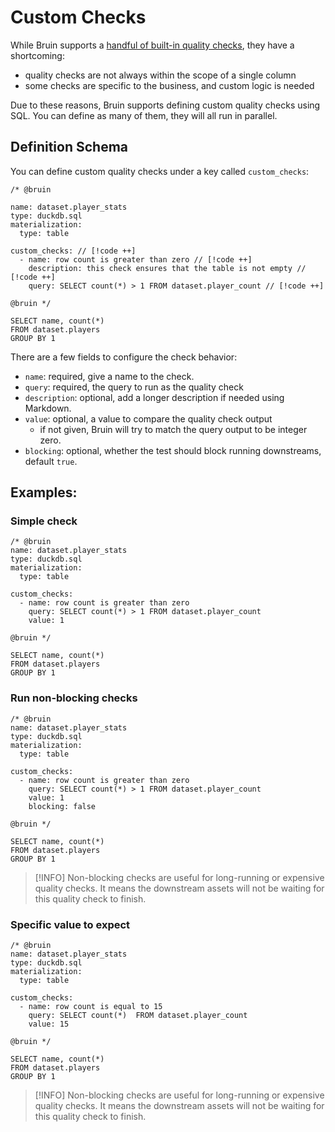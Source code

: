 # Custom Checks

While Bruin supports a [handful of built-in quality checks](./available_checks.md), they have a shortcoming:
- quality checks are not always within the scope of a single column
- some checks are specific to the business, and custom logic is needed

Due to these reasons, Bruin supports defining custom quality checks using SQL. You can define as many of them, they will all run in parallel.

## Definition Schema

You can define custom quality checks under a key called `custom_checks`:
```bruin-sql
/* @bruin

name: dataset.player_stats
type: duckdb.sql
materialization:
  type: table

custom_checks: // [!code ++]  
  - name: row count is greater than zero // [!code ++]  
    description: this check ensures that the table is not empty // [!code ++]  
    query: SELECT count(*) > 1 FROM dataset.player_count // [!code ++]  
   
@bruin */

SELECT name, count(*)
FROM dataset.players
GROUP BY 1
```

There are a few fields to configure the check behavior:
- `name`: required, give a name to the check.
- `query`: required, the query to run as the quality check
- `description`: optional, add a longer description if needed using Markdown.
- `value`: optional, a value to compare the quality check output
  - if not given, Bruin will try to match the query output to be integer zero.
- `blocking`: optional, whether the test should block running downstreams, default `true`.

## Examples:

### Simple check
```bruin-sql
/* @bruin
name: dataset.player_stats
type: duckdb.sql
materialization:
  type: table

custom_checks:  
  - name: row count is greater than zero    
    query: SELECT count(*) > 1 FROM dataset.player_count
    value: 1  
   
@bruin */

SELECT name, count(*)
FROM dataset.players
GROUP BY 1
```

### Run non-blocking checks
```bruin-sql
/* @bruin
name: dataset.player_stats
type: duckdb.sql
materialization:
  type: table

custom_checks:  
  - name: row count is greater than zero    
    query: SELECT count(*) > 1 FROM dataset.player_count
    value: 1
    blocking: false  
   
@bruin */

SELECT name, count(*)
FROM dataset.players
GROUP BY 1
```

> [!INFO]
> Non-blocking checks are useful for long-running or expensive quality checks. It means the downstream assets will not be waiting for this quality check to finish.

### Specific value to expect
```bruin-sql
/* @bruin
name: dataset.player_stats
type: duckdb.sql
materialization:
  type: table

custom_checks:  
  - name: row count is equal to 15    
    query: SELECT count(*)  FROM dataset.player_count
    value: 15
   
@bruin */

SELECT name, count(*)
FROM dataset.players
GROUP BY 1
```

> [!INFO]
> Non-blocking checks are useful for long-running or expensive quality checks. It means the downstream assets will not be waiting for this quality check to finish.
